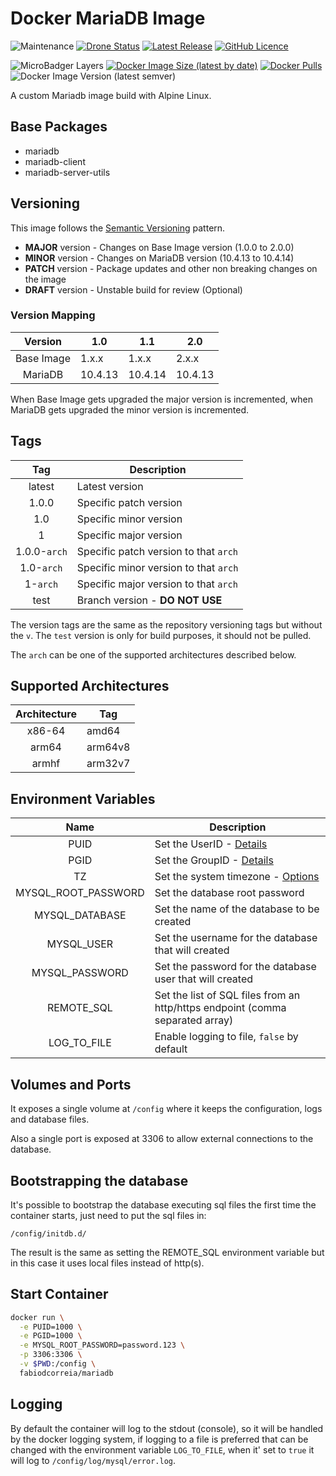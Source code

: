# Docker MariaDB Image

![Maintenance](https://img.shields.io/maintenance/yes/2020?style=plastic) [![Drone Status](https://img.shields.io/drone/build/fabiodcorreia/docker-mariadb?style=plastic)](https://cloud.drone.io/fabiodcorreia/docker-mariadb) [![Latest Release](https://img.shields.io/github/v/release/fabiodcorreia/docker-mariadb?style=plastic)](https://github.com/fabiodcorreia/docker-mariadb/releases/latest) [![GitHub Licence](https://img.shields.io/github/license/fabiodcorreia/docker-mariadb?style=plastic)](https://github.com/fabiodcorreia/docker-mariadb/blob/master/LICENSE)


![MicroBadger Layers](https://img.shields.io/microbadger/layers/fabiodcorreia/mariadb?style=plastic) [![Docker Image Size (latest by date)](https://img.shields.io/docker/image-size/fabiodcorreia/mariadb?style=plastic)](https://hub.docker.com/r/fabiodcorreia/mariadb) [![Docker Pulls](https://img.shields.io/docker/pulls/fabiodcorreia/mariadb?style=plastic)](https://hub.docker.com/r/fabiodcorreia/mariadb) ![Docker Image Version (latest semver)](https://img.shields.io/docker/v/fabiodcorreia/mariadb?sort=semver&style=plastic)

A custom Mariadb image build with Alpine Linux.

## Base Packages

- mariadb
- mariadb-client
- mariadb-server-utils


## Versioning

This image follows the [Semantic Versioning](https://semver.org/) pattern.

- **MAJOR** version - Changes on Base Image version (1.0.0 to 2.0.0)
- **MINOR** version - Changes on MariaDB version (10.4.13 to 10.4.14)
- **PATCH** version - Package updates and other non breaking changes on the image
- **DRAFT** version - Unstable build for review (Optional)

### Version Mapping

| Version    | 1.0     | 1.1     | 2.0     |
| :----:     | ---     | ---     | ----    |
| Base Image | 1.x.x   | 1.x.x   | 2.x.x   |
| MariaDB    | 10.4.13 | 10.4.14 | 10.4.13 |

When Base Image gets upgraded the major version is incremented, when MariaDB gets upgraded the minor version is incremented.

## Tags

| Tag | Description |
| :----: | --- |
| latest | Latest version |
| 1.0.0 | Specific patch version |
| 1.0 | Specific minor version |
| 1 | Specific major version |
| 1.0.0-`arch` | Specific patch version to that `arch` |
| 1.0-`arch` | Specific minor version to that `arch` |
| 1-`arch` | Specific major version to that `arch` |
| test | Branch version - **DO NOT USE** |

The version tags are the same as the repository versioning tags but without the `v`. The `test` version is only for build purposes, it should not be pulled.

The `arch` can be one of the supported architectures described below.

## Supported Architectures

| Architecture | Tag |
| :----: | --- |
| x86-64 | amd64 |
| arm64 | arm64v8 |
| armhf | arm32v7 |


## Environment Variables

| Name                | Description |
| :-----------------: | ----------- |
| PUID                | Set the UserID - [Details](https://github.com/fabiodcorreia/docker-base-alpine#userid--groupid) |
| PGID                | Set the GroupID - [Details](https://github.com/fabiodcorreia/docker-base-alpine#userid--groupid) |
| TZ                  | Set the system timezone - [Options](https://en.wikipedia.org/wiki/List_of_tz_database_time_zones#List) |
| MYSQL_ROOT_PASSWORD | Set the database root password |
| MYSQL_DATABASE      | Set the name of the database to be created |
| MYSQL_USER          | Set the username for the database that will created |
| MYSQL_PASSWORD      | Set the password for the database user that will created |
| REMOTE_SQL          | Set the list of SQL files from an http/https endpoint (comma separated array)|
| LOG_TO_FILE         | Enable logging to file, `false` by default |

## Volumes and Ports

It exposes a single volume at `/config` where it keeps the configuration, logs and database files.

Also a single port is exposed at 3306 to allow external connections to the database.

## Bootstrapping the database
It's possible to bootstrap the database executing sql files the first time the container starts, just need to put the sql files in:

`/config/initdb.d/`

The result is the same as setting the REMOTE_SQL environment variable but in this case it uses local files instead of http(s).

## Start Container

```bash
docker run \
  -e PUID=1000 \
  -e PGID=1000 \
  -e MYSQL_ROOT_PASSWORD=password.123 \
  -p 3306:3306 \
  -v $PWD:/config \
  fabiodcorreia/mariadb
```

## Logging

By default the container will log to the stdout (console), so it will be handled by the docker logging system, if logging to a file is preferred that
can be changed with the environment variable `LOG_TO_FILE`, when it' set to `true` it will log to `/config/log/mysql/error.log`.
